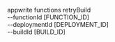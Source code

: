 appwrite functions retryBuild \
        --functionId [FUNCTION_ID] \
        --deploymentId [DEPLOYMENT_ID] \
        --buildId [BUILD_ID]
